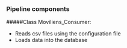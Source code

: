 ### Pipeline components


#####Class Moviliens_Consumer:

- Reads csv files using the configuration file
- Loads data into the database


 